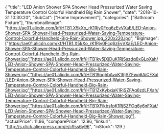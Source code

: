 {
	"title": "LED Anion Shower SPA Shower Head Pressurized Water Saving Temperature Control Colorful Handheld Big Rain Shower",
	"date": "2018-10-31 10:30:20",
	"SubCat": ["Home Improvement"],
	"categories": ["Bathroom Fixture"],
	"thumbnailImage": "https://ae01.alicdn.com/kf/HTB1.X5kXo_rK1Rjy0Fcq6zEvVXaE/LED-Anion-Shower-SPA-Shower-Head-Pressurized-Water-Saving-Temperature-Control-Colorful-Handheld-Big-Rain-Shower.jpg_220x220.jpg",
	"BigImage": ["https://ae01.alicdn.com/kf/HTB1.X5kXo_rK1Rjy0Fcq6zEvVXaE/LED-Anion-Shower-SPA-Shower-Head-Pressurized-Water-Saving-Temperature-Control-Colorful-Handheld-Big-Rain-Shower.jpg","https://ae01.alicdn.com/kf/HTB1ky5jXjDuK1RjSszdq6xGLpXah/LED-Anion-Shower-SPA-Shower-Head-Pressurized-Water-Saving-Temperature-Control-Colorful-Handheld-Big-Rain-Shower.jpg","https://ae01.alicdn.com/kf/HTB19oqhbAvoK1RjSZFwq6AiCFXaI/LED-Anion-Shower-SPA-Shower-Head-Pressurized-Water-Saving-Temperature-Control-Colorful-Handheld-Big-Rain-Shower.jpg","https://ae01.alicdn.com/kf/HTB1ZxKybxjaK1RjSZFAq6zdLFXah/LED-Anion-Shower-SPA-Shower-Head-Pressurized-Water-Saving-Temperature-Control-Colorful-Handheld-Big-Rain-Shower.jpg","https://ae01.alicdn.com/kf/HTB1XFikbsfpK1RjSZFOq6y6nFXat/LED-Anion-Shower-SPA-Shower-Head-Pressurized-Water-Saving-Temperature-Control-Colorful-Handheld-Big-Rain-Shower.jpg"],
	"actualPrice": 11.96,
	"comparePrice": 12.96,
	"linkurl": "http://s.click.aliexpress.com/e/c9ss6y96",
	"inStock": 129
}
